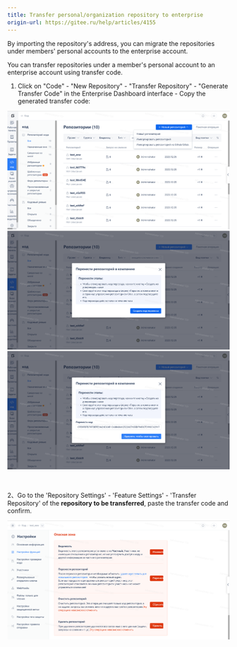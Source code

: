 ```yaml
---
title: Transfer personal/organization repository to enterprise
origin-url: https://gitee.ru/help/articles/4155
---
```


By importing the repository's address, you can migrate the repositories under members' personal accounts to the enterprise account.

You can transfer repositories under a member's personal account to an enterprise account using transfer code.

1. Click on "Code" - "New Repository" - "Transfer Repository" - "Generate Transfer Code" in the Enterprise Dashboard interface - Copy the generated transfer code:

![Image Description](../../../../../assets/image20.png)
![Image Description](../../../../../assets/image21.png)
![Image Description](../../../../../assets/image22.png)

<br />

2、Go to the 'Repository Settings' - 'Feature Settings' - 'Transfer Repository' of the **repository to be transferred**, paste the transfer code and confirm.

![Image Description](../../../../../assets/image23.png)
